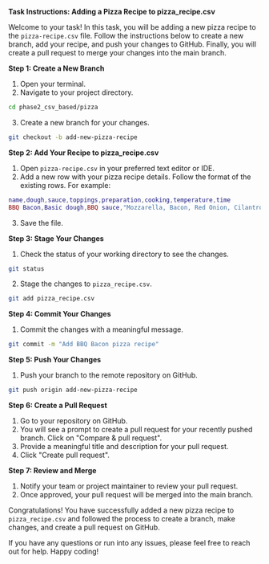 **Task Instructions: Adding a Pizza Recipe to pizza_recipe.csv**

Welcome to your task! In this task, you will be adding a new pizza recipe to the `pizza-recipe.csv` file. Follow the instructions below to create a new branch, add your recipe, and push your changes to GitHub. Finally, you will create a pull request to merge your changes into the main branch.

**Step 1: Create a New Branch**

1. Open your terminal.
2. Navigate to your project directory.

```sh
cd phase2_csv_based/pizza
```

3. Create a new branch for your changes.

```sh
git checkout -b add-new-pizza-recipe
```

**Step 2: Add Your Recipe to pizza_recipe.csv**

1. Open `pizza-recipe.csv` in your preferred text editor or IDE.
2. Add a new row with your pizza recipe details. Follow the format of the existing rows. For example:

```lua
name,dough,sauce,toppings,preparation,cooking,temperature,time
BBQ Bacon,Basic dough,BBQ sauce,"Mozzarella, Bacon, Red Onion, Cilantro","Spread BBQ sauce, add toppings.","Bake for 12-15 minutes.",230,14
```

3. Save the file.

**Step 3: Stage Your Changes**

1. Check the status of your working directory to see the changes.

```sh
git status
```

2. Stage the changes to `pizza_recipe.csv`.

```sh
git add pizza_recipe.csv
```

**Step 4: Commit Your Changes**

1. Commit the changes with a meaningful message.

```sh
git commit -m "Add BBQ Bacon pizza recipe"
```

**Step 5: Push Your Changes**

1. Push your branch to the remote repository on GitHub.

```sh
git push origin add-new-pizza-recipe
```

**Step 6: Create a Pull Request**

1. Go to your repository on GitHub.
2. You will see a prompt to create a pull request for your recently pushed branch. Click on "Compare & pull request".
3. Provide a meaningful title and description for your pull request.
4. Click "Create pull request".

**Step 7: Review and Merge**

1. Notify your team or project maintainer to review your pull request.
2. Once approved, your pull request will be merged into the main branch.

Congratulations! You have successfully added a new pizza recipe to `pizza_recipe.csv` and followed the process to create a branch, make changes, and create a pull request on GitHub.

If you have any questions or run into any issues, please feel free to reach out for help. Happy coding!

